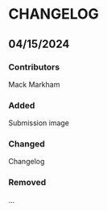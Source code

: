 # CHANGELOG

## 04/15/2024
### Contributors
Mack Markham

### Added
Submission image

### Changed
Changelog

### Removed
...
